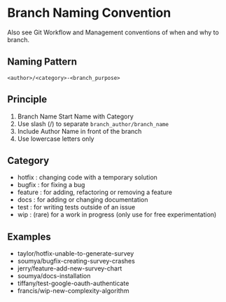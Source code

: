 # Branch Naming Convention

Also see Git Workflow and Management conventions of when and why to branch.

## Naming Pattern

`<author>/<category>-<branch_purpose>`

## Principle

 1. Branch Name Start Name with Category
 2. Use slash (/) to separate `branch_author/branch_name`
 3. Include Author Name in front of the branch
 4. Use lowercase letters only

## Category

- hotfix : changing code with a temporary solution
- bugfix : for fixing a bug
- feature : for adding, refactoring or removing a feature
- docs : for adding or changing documentation
- test : for writing tests outside of an issue
- wip : (rare) for a work in progress (only use for free experimentation)

## Examples

- taylor/hotfix-unable-to-generate-survey
- soumya/bugfix-creating-survey-crashes
- jerry/feature-add-new-survey-chart
- soumya/docs-installation
- tiffany/test-google-oauth-authenticate
- francis/wip-new-complexity-algorithm
